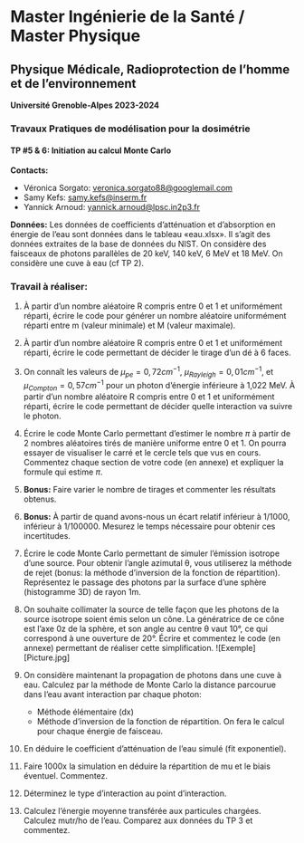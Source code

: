 # Master Ingénierie de la Santé / Master Physique
## Physique Médicale, Radioprotection de l’homme et de l’environnement
**Université Grenoble-Alpes 2023-2024**

### Travaux Pratiques de modélisation pour la dosimétrie
#### TP #5 & 6: Initiation au calcul Monte Carlo

**Contacts:**
- Véronica Sorgato: [veronica.sorgato88@googlemail.com](mailto:veronica.sorgato88@googlemail.com)
- Samy Kefs: [samy.kefs@inserm.fr](mailto:samy.kefs@inserm.fr)
- Yannick Arnoud: [yannick.arnoud@lpsc.in2p3.fr](mailto:yannick.arnoud@lpsc.in2p3.fr)

**Données:**
Les données de coefficients d’atténuation et d’absorption en énergie de l’eau sont données dans le tableau «eau.xlsx». Il s’agit des données extraites de la base de données du NIST.
On considère des faisceaux de photons parallèles de 20 keV, 140 keV, 6 MeV et 18 MeV. On considère une cuve à eau (cf TP 2).

### Travail à réaliser:

1. À partir d’un nombre aléatoire R compris entre 0 et 1 et uniformément réparti, écrire le code pour générer un nombre aléatoire uniformément réparti entre m (valeur minimale) et M (valeur maximale).

2. À partir d’un nombre aléatoire R compris entre 0 et 1 et uniformément réparti, écrire le code permettant de décider le tirage d’un dé à 6 faces.

3. On connaît les valeurs de $\mu_{pe}=0,72 cm^{-1}$, $\mu_{Rayleigh}=0,01 cm^{-1}$, et $\mu_{Compton}=0,57 cm^{-1}$ pour un photon d’énergie inférieure à 1,022 MeV. À partir d’un nombre aléatoire R compris entre 0 et 1 et uniformément réparti, écrire le code permettant de décider quelle interaction va suivre le photon.

4. Écrire le code Monte Carlo permettant d’estimer le nombre $\pi$ à partir de 2 nombres aléatoires tirés de manière uniforme entre 0 et 1. On pourra essayer de visualiser le carré et le cercle tels que vus en cours. Commentez chaque section de votre code (en annexe) et expliquer la formule qui estime $\pi$.

5. **Bonus:** Faire varier le nombre de tirages et commenter les résultats obtenus.

6. **Bonus:** À partir de quand avons-nous un écart relatif inférieur à 1/1000, inférieur à 1/100000. Mesurez le temps nécessaire pour obtenir ces incertitudes.

7. Écrire le code Monte Carlo permettant de simuler l’émission isotrope d’une source. Pour obtenir l’angle azimutal θ, vous utiliserez la méthode de rejet (bonus: la méthode d’inversion de la fonction de répartition). Représentez le passage des photons par la surface d’une sphère (histogramme 3D) de rayon 1m.

8. On souhaite collimater la source de telle façon que les photons de la source isotrope soient émis selon un cône. La génératrice de ce cône est l’axe 0z de la sphère, et son angle au centre θ vaut 10°, ce qui correspond à une ouverture de 20°. Écrire et commentez le code (en annexe) permettant de réaliser cette simplification.
![Exemple][Picture.jpg]

9. On considère maintenant la propagation de photons dans une cuve à eau. Calculez par la méthode de Monte Carlo la distance parcourue dans l’eau avant interaction par chaque photon:
   - Méthode élémentaire (dx)
   - Méthode d’inversion de la fonction de répartition.
   On fera le calcul pour chaque énergie de faisceau.

10. En déduire le coefficient d’atténuation de l’eau simulé (fit exponentiel).

11. Faire 1000x la simulation en déduire la répartition de mu et le biais éventuel. Commentez.

12. Déterminez le type d’interaction au point d’interaction.

13. Calculez l’énergie moyenne transférée aux particules chargées. Calculez mutr/ho de l’eau. Comparez aux données du TP 3 et commentez.
